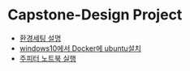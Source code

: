 # Capstone-Design Project 

* [환경세팅 설명](./Env_setting_study.md) 
* [windows10에서 Docker에 ubuntu설치](https://velog.io/@neo5188/Docker-windows10%EC%97%90%EC%84%9C-Docker%EC%97%90-ubuntu%EC%84%A4%EC%B9%98) 
* [주피터 노트북 실행](./launch_jupyter_study.md)
